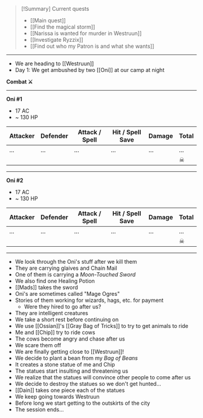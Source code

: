 > [!Summary] Current quests
> - [[Main quest]]
> - [[Find the magical storm]]
> - [[Narissa is wanted for murder in Westruun]]
> - [[Investigate Ryzzix]]
> - [[Find out who my Patron is and what she wants]]

---
- We are heading to [[Westruun]]
- Day 1: We get ambushed by two [[Oni]] at our camp at night

**Combat ⚔**

---
**Oni #1**
- 17 AC
- ~ 130 HP

| Attacker | Defender | Attack / Spell | Hit / Spell Save | Damage | Total |
| -------- | -------- | -------------- | ---------------- | ------ | ----- |
| ...      | ...      | ...            | ...              | ...    | ...   |
|          |          |                |                  |        | ☠     |

---
**Oni #2**
- 17 AC
- ~ 130 HP

| Attacker | Defender | Attack / Spell | Hit / Spell Save | Damage | Total |
| -------- | -------- | -------------- | ---------------- | ------ | ----- |
| ...      | ...      | ...            | ...              | ...    | ...   |
|          |          |                |                  |        | ☠     |

---
- We look through the Oni's stuff after we kill them
- They are carrying glaives and Chain Mail
- One of them is carrying a *Moon-Touched Sword*
- We also find one Healing Potion
- [[Mads]] takes the sword
- Oni's are sometimes called "Mage Ogres"
- Stories of them working for wizards, hags, etc. for payment
	- Were they hired to go after us?
- They are intelligent creatures
- We take a short rest before continuing on
- We use [[Ossian]]'s [[Gray Bag of Tricks]] to try to get animals to ride
- Me and [[Chip]] try to ride cows
- The cows become angry and chase after us
- We scare them off
- We are finally getting close to [[Westruun]]!
- We decide to plant a bean from my *Bag of Beans*
- It creates a stone statue of me and Chip
- The statues start insulting and threatening us
- We realize that the statues will convince other people to come after us
- We decide to destroy the statues so we don't get hunted...
- [[Dain]] takes one piece each of the statues
- We keep going towards Westruun
- Before long we start getting to the outskirts of the city
- The session ends...